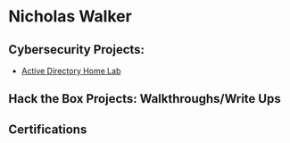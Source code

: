 <h1>Nicholas Walker </h1>

<h2>Cybersecurity Projects:</h2>


  - [Active Directory Home Lab](https://github.com/CybearRed/ActiveDirectoryHomeLab/tree/main)


<h2>Hack the Box Projects: Walkthroughs/Write Ups</h2>



<h2>Certifications </h2>

